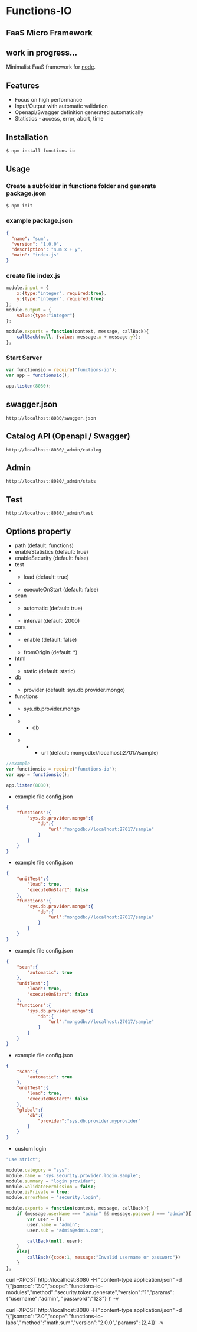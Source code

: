 # Functions-IO
## FaaS Micro Framework
## work in progress...
Minimalist FaaS framework for [node](http://nodejs.org).

## Features
  * Focus on high performance
  * Input/Output with automatic validation
  * Openapi/Swagger definition generated automatically
  * Statistics - access, error, abort, time

## Installation
```bash
$ npm install functions-io
```

## Usage

### Create a subfolder in functions folder and generate package.json
```bash
$ npm init
```

### example package.json
```json
{
  "name": "sum",
  "version": "1.0.0",
  "description": "sum x + y",
  "main": "index.js"
}
```

### create file index.js

```javascript
module.input = {
    x:{type:"integer", required:true},
    y:{type:"integer", required:true}
};
module.output = {
    value:{type:"integer"}
};

module.exports = function(context, message, callBack){
    callBack(null, {value: message.x + message.y});
};
```

### Start Server
```javascript
var functionsio = require("functions-io");
var app = functionsio();

app.listen(8080);
```

## swagger.json
```
http://localhost:8080/swagger.json
```
## Catalog API (Openapi / Swagger)
```
http://localhost:8080/_admin/catalog
```
## Admin
```
http://localhost:8080/_admin/stats
```
## Test
```
http://localhost:8080/_admin/test
```

## Options property
* path (default: functions)
* enableStatistics (default: true)
* enableSecurity (default: false)
* test
* * load (default: true)
* * executeOnStart (default: false)
* scan
* * automatic (default: true)
* * interval (default: 2000)
* cors
* * enable (default: false)
* * fromOrigin (default: *)
* html
* * static (default: static)
* db
* * provider (default: sys.db.provider.mongo)
* functions
* * sys.db.provider.mongo
* * * db
* * * * url (default: mongodb://localhost:27017/sample)

```javascript
//example
var functionsio = require("functions-io");
var app = functionsio();

app.listen(8080);
```
* example file config.json
```json
{
    "functions":{
        "sys.db.provider.mongo":{
            "db":{
                "url":"mongodb://localhost:27017/sample"
            }
        }
    }
}
```

* example file config.json
```json
{
    "unitTest":{
        "load": true,
        "executeOnStart": false
    },
    "functions":{
        "sys.db.provider.mongo":{
            "db":{
                "url":"mongodb://localhost:27017/sample"
            }
        }
    }
}
```

* example file config.json
```json
{
    "scan":{
        "automatic": true
    },
    "unitTest":{
        "load": true,
        "executeOnStart": false
    },
    "functions":{
        "sys.db.provider.mongo":{
            "db":{
                "url":"mongodb://localhost:27017/sample"
            }
        }
    }
}
```

* example file config.json
```json
{
    "scan":{
        "automatic": true
    },
    "unitTest":{
        "load": true,
        "executeOnStart": false
    },
    "global":{
        "db":{
            "provider":"sys.db.provider.myprovider"
        }
    }
}
```

* custom login
```js
"use strict";

module.category = "sys";
module.name = "sys.security.provider.login.sample";
module.summary = "login provider";
module.validatePermission = false;
module.isPrivate = true;
module.errorName = "security.login";

module.exports = function(context, message, callBack){
    if (message.userName === "admin" && message.password === "admin"){
        var user = {};
        user.name = "admin";
        user.sub = "admin@admin.com";

        callBack(null, user);
    }
    else{
        callBack({code:1, message:"Invalid username or password"})
    }
};
```

curl -XPOST http://localhost:8080 -H "content-type:application/json" -d '{"jsonrpc":"2.0","scope":"functions-io-modules","method":"security.token.generate","version":"1","params": {"username":"admin", "password":"123"} }' -v

curl -XPOST http://localhost:8080 -H "content-type:application/json" -d '{"jsonrpc":"2.0","scope":"functions-io-labs","method":"math.sum","version":"2.0.0","params": [2,4]}' -v

